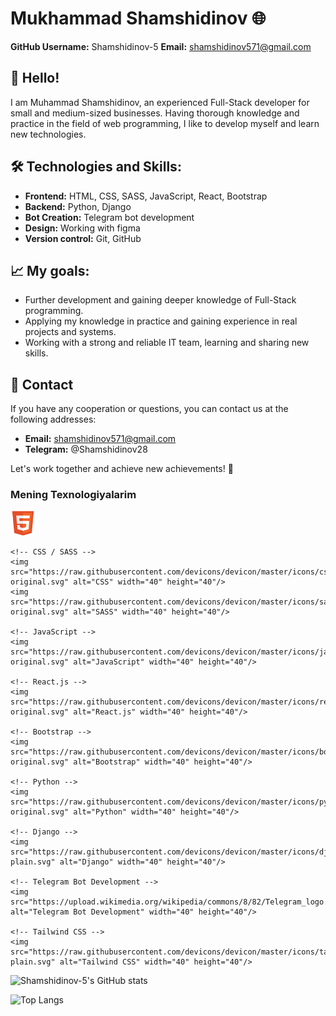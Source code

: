 # Mukhammad Shamshidinov 🌐

**GitHub Username:** Shamshidinov-5
**Email:** shamshidinov571@gmail.com

## 👋 Hello!

I am Muhammad Shamshidinov, an experienced Full-Stack developer for small and medium-sized businesses. Having thorough knowledge and practice in the field of web programming, I like to develop myself and learn new technologies.

## 🛠 Technologies and Skills:

- **Frontend:** HTML, CSS, SASS, JavaScript, React, Bootstrap
- **Backend:** Python, Django
- **Bot Creation:** Telegram bot development
- **Design:** Working with figma
- **Version control:** Git, GitHub

## 📈 My goals:

- Further development and gaining deeper knowledge of Full-Stack programming.
- Applying my knowledge in practice and gaining experience in real projects and systems.
- Working with a strong and reliable IT team, learning and sharing new skills.

## 🎯 Contact

If you have any cooperation or questions, you can contact us at the following addresses:

- **Email:** [shamshidinov571@gmail.com](mailto:shamshidinov571@gmail.com)
- **Telegram:** @Shamshidinov28

Let's work together and achieve new achievements! 🚀

### Mening Texnologiyalarim

<p align="left">
    <!-- HTML -->
    <img src="https://raw.githubusercontent.com/devicons/devicon/master/icons/html5/html5-original.svg" alt="HTML" width="40" height="40"/>
    
    <!-- CSS / SASS -->
    <img src="https://raw.githubusercontent.com/devicons/devicon/master/icons/css3/css3-original.svg" alt="CSS" width="40" height="40"/>
    <img src="https://raw.githubusercontent.com/devicons/devicon/master/icons/sass/sass-original.svg" alt="SASS" width="40" height="40"/>
    
    <!-- JavaScript -->
    <img src="https://raw.githubusercontent.com/devicons/devicon/master/icons/javascript/javascript-original.svg" alt="JavaScript" width="40" height="40"/>
    
    <!-- React.js -->
    <img src="https://raw.githubusercontent.com/devicons/devicon/master/icons/react/react-original.svg" alt="React.js" width="40" height="40"/>
    
    <!-- Bootstrap -->
    <img src="https://raw.githubusercontent.com/devicons/devicon/master/icons/bootstrap/bootstrap-original.svg" alt="Bootstrap" width="40" height="40"/>
    
    <!-- Python -->
    <img src="https://raw.githubusercontent.com/devicons/devicon/master/icons/python/python-original.svg" alt="Python" width="40" height="40"/>
    
    <!-- Django -->
    <img src="https://raw.githubusercontent.com/devicons/devicon/master/icons/django/django-plain.svg" alt="Django" width="40" height="40"/>
    
    <!-- Telegram Bot Development -->
    <img src="https://upload.wikimedia.org/wikipedia/commons/8/82/Telegram_logo.svg" alt="Telegram Bot Development" width="40" height="40"/>
    
    <!-- Tailwind CSS -->
    <img src="https://raw.githubusercontent.com/devicons/devicon/master/icons/tailwindcss/tailwindcss-plain.svg" alt="Tailwind CSS" width="40" height="40"/>
</p>



![Shamshidinov-5's GitHub stats](https://github-readme-stats.vercel.app/api?username=Shamshidinov-5&show_icons=true&theme=THEME_NAME)

![Top Langs](https://github-readme-stats.vercel.app/api/top-langs/?username=Shamshidinov-5&layout=compact&theme=THEME_NAME)



